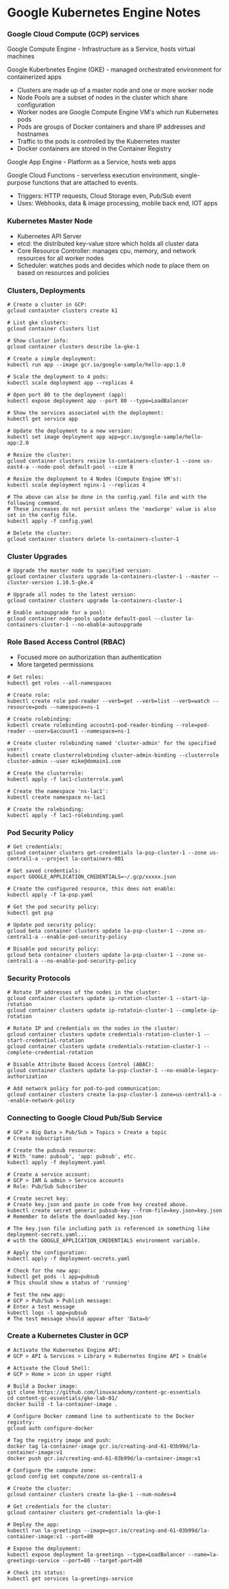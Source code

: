 # Google Kubernetes Engine Notes

### Google Cloud Compute (GCP) services

Google Compute Engine - Infrastructure as a Service, hosts virtual machines

Google Kuberbnetes Engine (GKE) - managed orchestrated environment for containerized apps
* Clusters are made up of a master node and one or more worker node
* Node Pools are a subset of nodes in the cluster which share configuration
* Worker nodes are Google Compute Engine VM's which run Kubernetes pods
* Pods are groups of Docker containers and share IP addresses and hostnames
* Traffic to the pods is controlled by the Kubernetes master
* Docker containers are stored in the Container Registry

Google App Engine - Platform as a Service, hosts web apps

Google Cloud Functions - serverless execution environment, single-purpose functions that are attached to events.
* Triggers: HTTP requests, Cloud Storage even, Pub/Sub event
* Uses: Webhooks, data & image processing, mobile back end, IOT apps

### Kubernetes Master Node
* Kubernetes API Server
* etcd: the distributed key-value store which holds all cluster data
* Core Resource Controller: manages cpu, memory, and network resources for all worker nodes
* Scheduler: watches pods and decides which node to place them on based on resources and policies

### Clusters, Deployments
```shell script
# Create a cluster in GCP:
gcloud containter clusters create k1

# List gke clusters:
gcloud container clusters list

# Show cluster info:
gcloud container clusters describe la-gke-1

# Create a simple deployment:
kubectl run app --image gcr.io/google-sample/hello-app:1.0

# Scale the deployment to 4 pods:
kubectl scale deployment app --replicas 4

# Open port 80 to the deployment (app):
kubectl expose deployment app --port 80 --type=LoadBalancer

# Show the services associated with the deployment:
kubectl get service app

# Update the deployment to a new version:
kubectl set image deployment app app=gcr.io/google-sample/hello-app:2.0

# Resize the cluster:
gcloud container clusters resize ls-containers-cluster-1 --zone us-east4-a --node-pool default-pool --size 8

# Resize the deployment to 4 Nodes (Compute Engine VM's):
kubectl scale deployment nginx-1 --replicas 4

# The above can also be done in the config.yaml file and with the following command.
# These increases do not persist unless the 'maxSurge' value is also set in the config file.
kubectl apply -f config.yaml

# Delete the cluster:
gcloud container clusters delete ls-containers-cluster-1
```

### Cluster Upgrades
```shell script
# Upgrade the master node to specified version:
gcloud container clusters upgrade la-containers-cluster-1 --master --cluster-version 1.10.5-gke.4

# Upgrade all nodes to the latest version:
gcloud container clusters upgrade la-containers-cluster-1

# Enable autoupgrade for a pool:
gcloud container node-pools update default-pool --cluster la-containers-cluster-1 --no-ebable-autoupgrade
```

### Role Based Access Control (RBAC)
* Focused more on authorization than authentication
* More targeted permissions
```shell script
# Get roles:
kubectl get roles --all-namespaces

# Create role:
kubectl create role pod-reader --verb=get --verb=list --verb=watch --resource=pods --namespace=ns-1

# Create rolebinding:
kubectl create rolebinding accoutn1-pod-reader-binding --role=pod-reader --user=$account1 --namespace=ns-1

# Create cluster rolebinding named 'cluster-admin' for the specified user:
kubectl create clusterrolebinding cluster-admin-binding --clusterrole cluster-admin --user mike@domain1.com

# Create the clusterrole:
kubectl apply -f lac1-clusterrole.yaml

# Create the namespace 'ns-lac1':
kubectl create namespace ns-lac1

# Create the rolebinding:
kubectl apply -f lac1-rolebinding.yaml
```

### Pod Security Policy
```shell script
# Get credentials:
gcloud container clusters get-credentials la-psp-cluster-1 --zone us-central1-a --project la-containers-001

# Get saved credentials:
export GOOGLE_APPLICATION_CREDENTIALS=~/.gcp/xxxxx.json

# Create the configured resource, this does not enable:
kubectl apply -f la-psp.yaml

# Get the pod security policy:
kubectl get psp

# Update pod security policy:
gcloud beta container clusters update la-psp-cluster-1 --zone us-central1-a --enable-pod-security-policy

# Disable pod security policy:
gcloud beta container clusters update la-psp-cluster-1 --zone us-central1-a --no-enable-pod-security-policy
```

### Security Protocols
```shell script
# Rotate IP addresses of the nodes in the cluster:
gcloud container clusters update ip-rotation-cluster-1 --start-ip-rotation
gcloud container clusters update ip-rotatoin-cluster-1 --complete-ip-rotation

# Rotate IP and credentials on the nodes in the cluster:
gcloud container clusters update credentials-rotation-cluster-1 --start-credential-rotation
gcloud container clusters update credentials-rotation-cluster-1 --complete-credential-rotation

# Disable Attribute Based Access Control (ABAC):
gcloud container clusters update la-psp-cluster-1 --no-enable-legacy-authorization

# Add network policy for pod-to-pod communication:
gcloud container clusters create la-psp-cluster-1 zone=us-central1-a --enable-network-policy
```

### Connecting to Google Cloud Pub/Sub Service
```shell script
# GCP > Big Data > Pub/Sub > Topics > Create a topic
# Create subscription

# Create the pubsub resource:
# With 'name: pubsub', 'app: pubsub', etc.
kubectl apply -f deployment.yaml

# Create a service account:
# GCP > IAM & admin > Service accounts
# Role: Pub/Sub Subscriber

# Create secret key:
# Create key.json and paste in code from key created above.
kubectl create secret generic pubsub-key --from-file=key.json=key.json
# Remember to delete the downloaded key.json

# The key.json file including path is referenced in something like deployment-secrets.yaml...
# with the GOOGLE_APPLICATION_CREDENTIALS environment variable.

# Apply the configuration:
kubectl apply -f deployment-secrets.yaml

# Check for the new app:
kubectl get pods -l app=pubsub
# This should show a status of 'running'

# Test the new app:
# GCP > Pub/Sub > Publish message:
# Enter a test message
kubectl logs -l app=pubsub
# The test message should appear after 'Data=b'
```

### Create a Kubernetes Cluster in GCP
```shell script
# Activate the Kubernetes Engine API:
# GCP > API & Services > Library > Kubernetes Engine API > Enable

# Activate the Cloud Shell:
# GCP > Home > icon in upper right

# Build a Docker image:
git clone https://github.com/linuxacademy/content-gc-essentials
cd content-gc-essentials/gke-lab-01/
docker build -t la-container-image .

# Configure Docker command line to authenticate to the Docker registry:
gcloud auth configure-docker

# Tag the registry image and push:
docker tag la-container-image gcr.io/creating-and-61-03b99d/la-container-image:v1
docker push gcr.io/creating-and-61-03b99d/la-container-image:v1

# Configure the compute zone:
gcloud config set compute/zone us-central1-a

# Create the cluster:
gcloud container clusters create la-gke-1 --num-nodes=4

# Get credentials for the cluster:
gcloud container clusters get-credentials la-gke-1

# Deploy the app:
kubectl run la-greetings --image=gcr.io/creating-and-61-03b99d/la-container-image:v1 --port=80

# Expose the deployment:
kubectl expose deployment la-greetings --type=LoadBalancer --name=la-greetings-service --port=80 --target-port=80

# Check its status:
kubectl get services la-greetings-service
```
